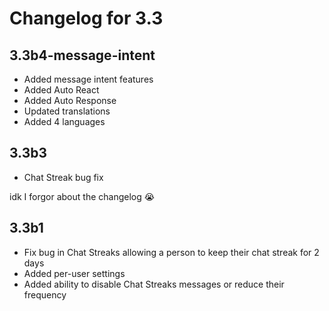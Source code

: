# Changelog for 3.3

## 3.3b4-message-intent

- Added message intent features
- Added Auto React
- Added Auto Response
- Updated translations
- Added 4 languages

## 3.3b3

- Chat Streak bug fix

idk I forgor about the changelog 😭

## 3.3b1

- Fix bug in Chat Streaks allowing a person to keep their chat streak for 2 days
- Added per-user settings
- Added ability to disable Chat Streaks messages or reduce their frequency